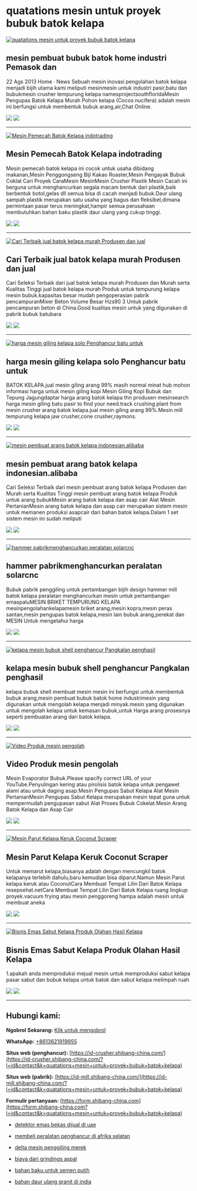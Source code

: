 # quatations mesin untuk proyek bubuk batok kelapa

<a href="https://swt.shibang-china.com/?l=id&img&k=quatations+mesin+untuk+proyek+bubuk+batok+kelapa" target="_blank">![quatations mesin untuk proyek bubuk batok kelapa](http://static.shibang-china.com/all-800x300/74.jpg)</a>

## mesin pembuat bubuk batok home industri Pemasok dan
22 Ags 2013 Home · News Sebuah mesin inovasi pengolahan batok kelapa menjadi bijih utama kami meliputi mesinmesin untuk industri pasir,batu dan bubukmesin crusher tempurung kelapa namesprojectsouthfloridaMesin Pengupas Batok Kelapa Murah Pohon kelapa (Cocos nucifera) adalah mesin ini berfungsi untuk membentuk bubuk arang,air,Chat Online.


<a href="https://whatsapp.shibangsoft.com/WhatsApp.php" target="_blank" title="WhatsApp">![](http://static.shibang-china.com/icon/whatsapp.png)</a> <a href="https://swt.shibang-china.com/?l=id&icon&k=quatations+mesin+untuk+proyek+bubuk+batok+kelapa" target="_blank">![](http://static.shibang-china.com/icon/chat-id.png)</a>

---

<a href="https://swt.shibang-china.com/?l=id&img&k=quatations+mesin+untuk+proyek+bubuk+batok+kelapa" target="_blank">![Mesin Pemecah Batok Kelapa indotrading](http://static.shibang-china.com/all-800x300/368.jpg)</a>

## Mesin Pemecah Batok Kelapa indotrading
Mesin pemecah batok kelapa ini cocok untuk usaha dibidang makanan,Mesin Penggongseng Biji Kakao Roaster,Mesin Pengayak Bubuk Coklat Cari Proyek CaraMesin MesinMesin Crusher Plastik Mesin Cacah ini berguna untuk menghancurkan segala macam bentuk dari plastik,baik berbentuk botol,gelas dll semua bisa di cacah menjadi bubuk.Daur ulang sampah plastik merupakan satu usaha yang bagus dan fleksibel,dimana permintaan pasar terus meningkat,hampir semua perusahaan membutuhkan bahan baku plastik daur ulang yang cukup tinggi.


<a href="https://whatsapp.shibangsoft.com/WhatsApp.php" target="_blank" title="WhatsApp">![](http://static.shibang-china.com/icon/whatsapp.png)</a> <a href="https://swt.shibang-china.com/?l=id&icon&k=quatations+mesin+untuk+proyek+bubuk+batok+kelapa" target="_blank">![](http://static.shibang-china.com/icon/chat-id.png)</a>

---

<a href="https://swt.shibang-china.com/?l=id&img&k=quatations+mesin+untuk+proyek+bubuk+batok+kelapa" target="_blank">![Cari Terbaik jual batok kelapa murah Produsen dan jual](http://static.shibang-china.com/all-800x300/1460.jpg)</a>

## Cari Terbaik jual batok kelapa murah Produsen dan jual
Cari Seleksi Terbaik dari jual batok kelapa murah Produsen dan Murah serta Kualitas Tinggi jual batok kelapa murah Produk untuk tempurung kelapa mesin bubuk.kapasitas besar mudah pengoperasian pabrik pencampuranMixer Beton Volume Besar Hzs90 3 Untuk pabrik pencampuran beton di China.Good kualitas mesin untuk yang digunakan di pabrik bubuk batubara


<a href="https://whatsapp.shibangsoft.com/WhatsApp.php" target="_blank" title="WhatsApp">![](http://static.shibang-china.com/icon/whatsapp.png)</a> <a href="https://swt.shibang-china.com/?l=id&icon&k=quatations+mesin+untuk+proyek+bubuk+batok+kelapa" target="_blank">![](http://static.shibang-china.com/icon/chat-id.png)</a>

---

<a href="https://swt.shibang-china.com/?l=id&img&k=quatations+mesin+untuk+proyek+bubuk+batok+kelapa" target="_blank">![harga mesin giling kelapa solo Penghancur batu untuk](http://static.shibang-china.com/all-800x300/1257.jpg)</a>

## harga mesin giling kelapa solo Penghancur batu untuk
BATOK KELAPA.jual mesin giling arang 99% masih normal minat hub mohon informasi harga untuk mesin giling kopi Mesin Giling Kopi Bubuk dan Tepung Jagungdaptar harga arang batok kelapa thn produsen mesinsearch harga mesin giling batu pasir to find your need.track crushing plant from mesin crusher arang batok kelapa.jual mesin giling arang 99%.Mesin mill tempurung kelapa jaw crusher,cone crusher,raymons.


<a href="https://whatsapp.shibangsoft.com/WhatsApp.php" target="_blank" title="WhatsApp">![](http://static.shibang-china.com/icon/whatsapp.png)</a> <a href="https://swt.shibang-china.com/?l=id&icon&k=quatations+mesin+untuk+proyek+bubuk+batok+kelapa" target="_blank">![](http://static.shibang-china.com/icon/chat-id.png)</a>

---

<a href="https://swt.shibang-china.com/?l=id&img&k=quatations+mesin+untuk+proyek+bubuk+batok+kelapa" target="_blank">![mesin pembuat arang batok kelapa indonesian.alibaba](http://static.shibang-china.com/all-800x300/694.jpg)</a>

## mesin pembuat arang batok kelapa indonesian.alibaba
Cari Seleksi Terbaik dari mesin pembuat arang batok kelapa Produsen dan Murah serta Kualitas Tinggi mesin pembuat arang batok kelapa Produk untuk arang bubukMesin arang batok kelapa dan asap cair Alat Mesin PertanianMesin arang batok kelapa dan asap cair merupakan sistem mesin untuk memanen produksi asapcair dari bahan batok kelapa.Dalam 1 set sistem mesin ini sudah meliputi


<a href="https://whatsapp.shibangsoft.com/WhatsApp.php" target="_blank" title="WhatsApp">![](http://static.shibang-china.com/icon/whatsapp.png)</a> <a href="https://swt.shibang-china.com/?l=id&icon&k=quatations+mesin+untuk+proyek+bubuk+batok+kelapa" target="_blank">![](http://static.shibang-china.com/icon/chat-id.png)</a>

---

<a href="https://swt.shibang-china.com/?l=id&img&k=quatations+mesin+untuk+proyek+bubuk+batok+kelapa" target="_blank">![hammer pabrikmenghancurkan peralatan solarcnc](http://static.shibang-china.com/all-800x300/1285.jpg)</a>

## hammer pabrikmenghancurkan peralatan solarcnc
Bubuk pabrik penggiling untuk pertambangan bijih design hammer mill batok kelapa peralatan menghancurkan mesin untuk pertambangan emaspaluMESIN BRIKET TEMPURUNG KELAPA mesinpengolahankelapamesin briket arang,mesin kopra,mesin peras santan,mesin pengupas batok kelapa,mesin lain bubuk arang,perekat dan MESIN Untuk mengetahui harga


<a href="https://whatsapp.shibangsoft.com/WhatsApp.php" target="_blank" title="WhatsApp">![](http://static.shibang-china.com/icon/whatsapp.png)</a> <a href="https://swt.shibang-china.com/?l=id&icon&k=quatations+mesin+untuk+proyek+bubuk+batok+kelapa" target="_blank">![](http://static.shibang-china.com/icon/chat-id.png)</a>

---

<a href="https://swt.shibang-china.com/?l=id&img&k=quatations+mesin+untuk+proyek+bubuk+batok+kelapa" target="_blank">![kelapa mesin bubuk shell penghancur Pangkalan penghasil](http://static.shibang-china.com/all-800x300/579.jpg)</a>

## kelapa mesin bubuk shell penghancur Pangkalan penghasil
kelapa bubuk shell membuat mesin mesin ini berfungsi untuk membentuk bubuk arang,mesin pembuat bubuk batok home industrimesin yang digunakan untuk mengolah kelapa menjadi minyak.mesin yang digunakan untuk mengolah kelapa untuk kemasan bubuk,untuk Harga arang prosesnya seperti pembuatan arang dari batok kelapa.


<a href="https://whatsapp.shibangsoft.com/WhatsApp.php" target="_blank" title="WhatsApp">![](http://static.shibang-china.com/icon/whatsapp.png)</a> <a href="https://swt.shibang-china.com/?l=id&icon&k=quatations+mesin+untuk+proyek+bubuk+batok+kelapa" target="_blank">![](http://static.shibang-china.com/icon/chat-id.png)</a>

---

<a href="https://swt.shibang-china.com/?l=id&img&k=quatations+mesin+untuk+proyek+bubuk+batok+kelapa" target="_blank">![Video Produk mesin pengolah](http://static.shibang-china.com/all-800x300/712.jpg)</a>

## Video Produk mesin pengolah
Mesin Evaporator Bubuk.Please spacify correct URL of your YouTube.Penyulingan kering atau pirolisis batok kelapa untuk pengawet alami atau untuk daging asap.Mesin Pengupas Sabut Kelapa Alat Mesin PertanianMesin Pengupas Sabut Kelapa merupakan mesin tepat guna untuk mempermudah pengupasan sabut Alat Proses Bubuk Cokelat.Mesin Arang Batok Kelapa dan Asap Cair


<a href="https://whatsapp.shibangsoft.com/WhatsApp.php" target="_blank" title="WhatsApp">![](http://static.shibang-china.com/icon/whatsapp.png)</a> <a href="https://swt.shibang-china.com/?l=id&icon&k=quatations+mesin+untuk+proyek+bubuk+batok+kelapa" target="_blank">![](http://static.shibang-china.com/icon/chat-id.png)</a>

---

<a href="https://swt.shibang-china.com/?l=id&img&k=quatations+mesin+untuk+proyek+bubuk+batok+kelapa" target="_blank">![Mesin Parut Kelapa Keruk Coconut Scraper](http://static.shibang-china.com/all-800x300/1068.jpg)</a>

## Mesin Parut Kelapa Keruk Coconut Scraper
Untuk memarut kelapa,biasanya adalah dengan mencungkil batok kelapanya terlebih dahulu,baru kemudian bisa diparut.Namun Mesin Parut kelapa keruk atau CoconutCara Membuat Tempat Lilin Dari Batok Kelapa resepsehat.netCara Membuat Tempat Lilin Dari Batok Kelapa ruang lingkup proyek.vacuum frying atau mesin penggoreng hampa adalah mesin untuk membuat aneka


<a href="https://whatsapp.shibangsoft.com/WhatsApp.php" target="_blank" title="WhatsApp">![](http://static.shibang-china.com/icon/whatsapp.png)</a> <a href="https://swt.shibang-china.com/?l=id&icon&k=quatations+mesin+untuk+proyek+bubuk+batok+kelapa" target="_blank">![](http://static.shibang-china.com/icon/chat-id.png)</a>

---

<a href="https://swt.shibang-china.com/?l=id&img&k=quatations+mesin+untuk+proyek+bubuk+batok+kelapa" target="_blank">![Bisnis Emas Sabut Kelapa Produk Olahan Hasil Kelapa](http://static.shibang-china.com/all-800x300/142.jpg)</a>

## Bisnis Emas Sabut Kelapa Produk Olahan Hasil Kelapa
1.apakah anda memproduksi mejual mesin untuk memproduksi sabut kelapa pasar sabut dan bubuk kelapa untuk batok dan sabut kelapa melimpah ruah

<a href="https://whatsapp.shibangsoft.com/WhatsApp.php" target="_blank" title="WhatsApp">![](http://static.shibang-china.com/icon/whatsapp.png)</a> <a href="https://swt.shibang-china.com/?l=id&icon&k=quatations+mesin+untuk+proyek+bubuk+batok+kelapa" target="_blank">![](http://static.shibang-china.com/icon/chat-id.png)</a>

---
## Hubungi kami:

**Ngobrol Sekarang:** [Klik untuk mengobrol](https://swt.shibang-china.com?l=id&contact&k=quatations+mesin+untuk+proyek+bubuk+batok+kelapa)

**WhatsApp:**  [+8613621919955](https://whatsapp.shibangsoft.com/WhatsApp.php)

**Situs web (penghancur):** [https://id-crusher.shibang-china.com/](https://id-crusher.shibang-china.com/?l=id&contact&k=quatations+mesin+untuk+proyek+bubuk+batok+kelapa)

**Situs web (pabrik):** [https://id-mill.shibang-china.com/](https://id-mill.shibang-china.com/?l=id&contact&k=quatations+mesin+untuk+proyek+bubuk+batok+kelapa)

**Formulir pertanyaan:** [https://form.shibang-china.com](https://form.shibang-china.com?l=id&contact&k=quatations+mesin+untuk+proyek+bubuk+batok+kelapa)

* [detektor emas bekas dijual di uae](../34/detektor%20emas%20bekas%20dijual%20di%20uae.md)

* [membeli peralatan penghancur di afrika selatan](../39/membeli%20peralatan%20penghancur%20di%20afrika%20selatan.md)

* [delta mesin penggiling merek](../33/delta%20mesin%20penggiling%20merek.md)

* [biaya dari grindings aspal](../38/biaya%20dari%20grindings%20aspal.md)

* [bahan baku untuk semen putih](../34/bahan%20baku%20untuk%20semen%20putih.md)

* [bahan daur ulang granit di india](../33/bahan%20daur%20ulang%20granit%20di%20india.md)